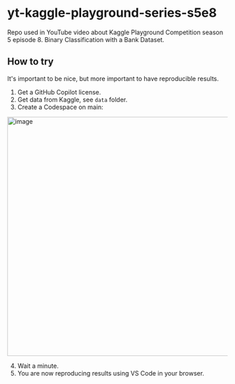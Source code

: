 # yt-kaggle-playground-series-s5e8
Repo used in YouTube video about Kaggle Playground Competition season 5 episode 8. Binary Classification with a Bank Dataset.

## How to try
It's important to be nice, but more important to have reproducible results.

1. Get a GitHub Copilot license.
2. Get data from Kaggle, see `data` folder.
3. Create a Codespace on main:
<img width="679" height="547" alt="image" src="https://github.com/user-attachments/assets/d5881608-6daa-4745-bcb7-07000d79ec3b" />

4. Wait a minute.
6. You are now reproducing results using VS Code in your browser.
